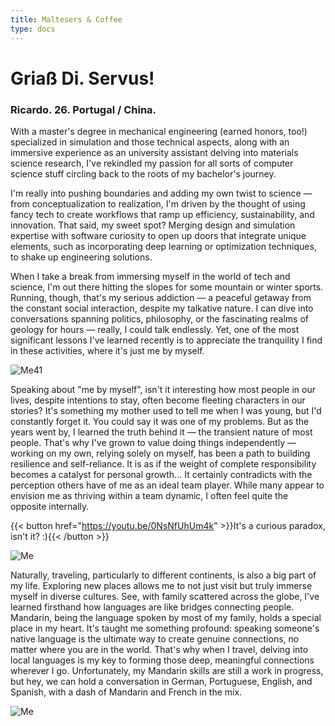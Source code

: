 ```yaml
---
title: Maltesers & Coffee
type: docs
---
```


# **Griaß Di. Servus!**

### Ricardo. 26. Portugal / China.

With a master's degree in mechanical engineering (earned honors, too!) specialized in simulation and those technical aspects, along with an immersive experience as an university assistant delving into materials science research, I've rekindled my passion for all sorts of computer science stuff circling back to the roots of my bachelor's journey.

I'm really into pushing boundaries and adding my own twist to science — from conceptualization to realization, I'm driven by the thought of using fancy tech to create workflows that ramp up efficiency, sustainability, and innovation. That said, my sweet spot? Merging design and simulation expertise with software curiosity to open up doors that integrate unique elements, such as incorporating deep learning or optimization techniques, to shake up engineering solutions. 

When I take a break from immersing myself in the world of tech and science, I'm out there hitting the slopes for some mountain or winter sports. Running, though, that's my serious addiction — a peaceful getaway from the constant social interaction, despite my talkative nature. I can dive into conversations spanning politics, philosophy, or the fascinating realms of geology for hours — really, I could talk endlessly. Yet, one of the most significant lessons I've learned recently is to appreciate the tranquility I find in these activities, where it's just me by myself. 

![Me41](https://live.staticflickr.com/65535/53352035229_f9204869a6_c.jpg)

Speaking about "me by myself", isn't it interesting how most people in our lives, despite intentions to stay, often become fleeting characters in our stories? It's something my mother used to tell me when I was young, but I'd constantly forget it. You could say it was one of my problems. But as the years went by, I learned the truth behind it — the transient nature of most people. That's why I've grown to value doing things independently — working on my own, relying solely on myself, has been a path to building resilience and self-reliance. It is as if the weight of complete responsibility becomes a catalyst for personal growth... It certainly contradicts with the perception others have of me as an ideal team player. While many appear to envision me as thriving within a team dynamic, I often feel quite the opposite internally. 

{{< button href="https://youtu.be/0NsNfUhUm4k" >}}It's a curious paradox, isn't it? :){{< /button >}}


![Me](https://live.staticflickr.com/65535/53351935583_2203c22f2f_c.jpg)


Naturally, traveling, particularly to different continents, is also a big part of my life. Exploring new places allows me to not just visit but truly immerse myself in diverse cultures. See, with family scattered across the globe, I've learned firsthand how languages are like bridges connecting people. Mandarin, being the language spoken by most of my family, holds a special place in my heart. It's taught me something profound: speaking someone's native language is the ultimate way to create genuine connections, no matter where you are in the world. That's why when I travel, delving into local languages is my key to forming those deep, meaningful connections wherever I go. Unfortunately, my Mandarin skills are still a work in progress, but hey, we can hold a conversation in German, Portuguese, English, and Spanish, with a dash of Mandarin and French in the mix.

![Me](https://live.staticflickr.com/65535/53343069030_6d4e5837cd_c.jpg)





